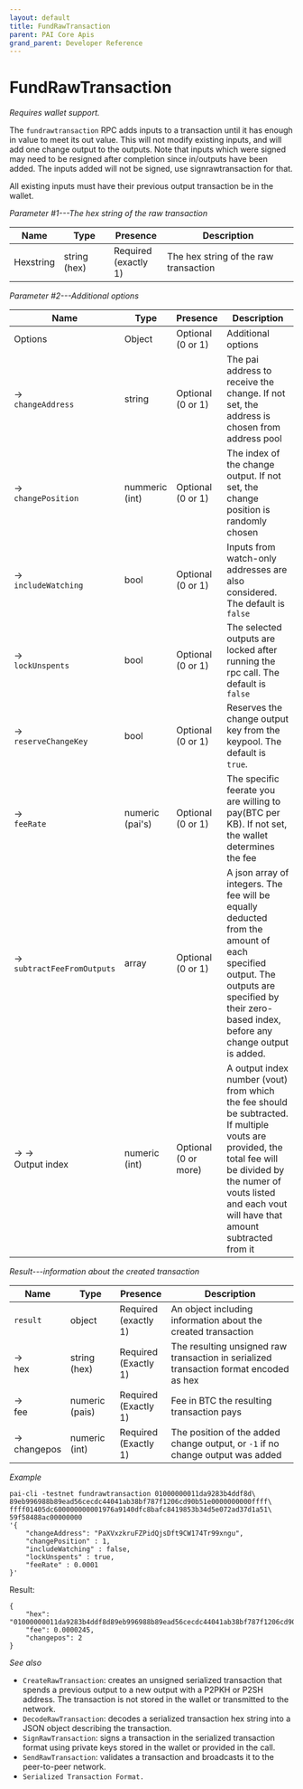 ```yaml
---
layout: default
title: FundRawTransaction
parent: PAI Core Apis
grand_parent: Developer Reference
---
```


FundRawTransaction
========================

*Requires wallet support.*

The `fundrawtransaction` RPC adds inputs to a transaction until it has enough in value to meet its out value. This will not modify existing inputs, and will add one change output to the outputs. Note that inputs which were signed may need to be resigned after completion since in/outputs have been added. The inputs added will not be signed, use signrawtransaction for that. 

All existing inputs must have their previous output transaction be in the wallet.

*Parameter #1---The hex string of the raw transaction*

| Name    | Type   | Presence                | Description
|---------|--------|-------------------------|-------------
|Hexstring | string (hex)| Required<br>(exactly 1) | The hex string of the raw transaction 


*Parameter #2---Additional options*

| Name    | Type   | Presence                | Description
|---------|--------|-------------------------|-------------
| Options | Object| Optional<br>(0 or 1) | Additional options
| → <br>`changeAddress` | string | Optional<br>(0 or 1) | The pai address to receive the change. If not set, the address is chosen from address pool
| → <br>`changePosition` | nummeric (int) | Optional<br>(0 or 1) | The index of the change output. If not set, the change position is randomly chosen
| → <br>`includeWatching` | bool | Optional<br>(0 or 1) | Inputs from watch-only addresses are also considered. The default is `false`
| → <br>`lockUnspents` | bool | Optional<br>(0 or 1) | The selected outputs are locked after running the rpc call. The default is `false`
| → <br>`reserveChangeKey` | bool | Optional<br>(0 or 1) | Reserves the change output key from the keypool. The default is `true`.
| → <br>`feeRate` | numeric (pai's) | Optional<br>(0 or 1) | The specific feerate  you are willing to pay(BTC per KB). If not set, the wallet determines the fee
| → <br>`subtractFeeFromOutputs` | array | Optional<br>(0 or 1) | A json array of integers. The fee will be equally deducted from the amount of each specified output. The outputs are specified by their zero-based index, before any change output is added.
| → →<br>Output index | numeric (int) | Optional<br>(0 or more) | A output index number (vout) from which the fee should be subtracted. If multiple vouts are provided, the total fee will be divided by the numer of vouts listed and each vout will have that amount subtracted from it


*Result---information about the created transaction*

| Name    | Type   | Presence                | Description
|---------|--------|-------------------------|-------------
| `result` | object| Required<br>(exactly 1) | An object including information about the created transaction
| → <br>hex | string (hex) | Required<br>(Exactly 1) | The resulting unsigned raw transaction in serialized transaction format encoded as hex
| → <br>fee | numeric (pais) | Required<br>(Exactly 1) | Fee in BTC the resulting transaction pays
| → <br>changepos | numeric (int) | Required<br>(Exactly 1) | The position of the added change output, or `-1` if no change output was added


*Example*

```
pai-cli -testnet fundrawtransaction 01000000011da9283b4ddf8d\
89eb996988b89ead56cecdc44041ab38bf787f1206cd90b51e0000000000ffff\
ffff01405dc600000000001976a9140dfc8bafc8419853b34d5e072ad37d1a51\
59f58488ac00000000 
'{
    "changeAddress": "PaXVxzkruFZPidQjsDft9CW174Tr99xngu",
    "changePosition" : 1,
    "includeWatching" : false,
    "lockUnspents" : true,
    "feeRate" : 0.0001
}'
```

Result:

```
{
	"hex": "01000000011da9283b4ddf8d89eb996988b89ead56cecdc44041ab38bf787f1206cd90b51e0000000000ffffffff01405dc600000000001976a9140dfc8bafc8419853b34d5e072ad37d1a5159f58488ac00000000",
	"fee": 0.0000245,
	"changepos": 2
}
```

*See also*

* `CreateRawTransaction`: creates an unsigned serialized transaction that spends a previous output to a new output with a P2PKH or P2SH address. The transaction is not stored in the wallet or transmitted to the network.
* `DecodeRawTransaction`:  decodes a serialized transaction hex string into a JSON object describing the transaction.
* `SignRawTransaction`: signs a transaction in the serialized transaction format using private keys stored in the wallet or provided in the call.
* `SendRawTransaction`: validates a transaction and broadcasts it to the peer-to-peer network.
* `Serialized Transaction Format.`
